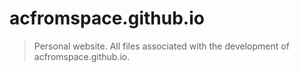 # acfromspace.github.io
> Personal website.
All files associated with the development of acfromspace.github.io.

